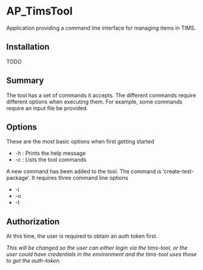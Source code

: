 # AP_TimsTool

Application providing a command line interface for managing items in TIMS.

## Installation

TODO

## Summary

The tool has a set of commands it accepts.  The different commands require different options when executing them.  For example, some commands require an input file be provided.

## Options

These are the most basic options when first getting started

- -h : Prints the help message
- -c : Lists the tool commands 

A new command has been added to the tool.  The command is ‘create-test-package’.  It requires three command line options

- -i <spreadsheet name>
- -o <file name to write results>
- -t <authorization token>

## Authorization

At this time, the user is required to obtain an auth token first. 

*This will be changed so the user can either login via the tims-tool, or the user could have credentials in the environment and the tims-tool uses those to get the auth-token.*

